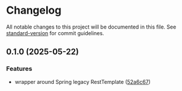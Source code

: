 # Changelog

All notable changes to this project will be documented in this file. See [standard-version](https://github.com/conventional-changelog/standard-version) for commit guidelines.

## 0.1.0 (2025-05-22)


### Features

* wrapper around Spring legacy RestTemplate ([52a6c67](https://github.com/Decision-Driven-Development/testable-spring-http-wrappers/commit/52a6c670a6265cd5e9e34ec7fc587c80214c6a2c))
